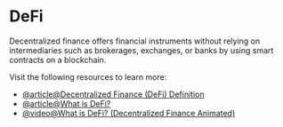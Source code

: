 # DeFi

Decentralized finance offers financial instruments without relying on intermediaries such as brokerages, exchanges, or banks by using smart contracts on a blockchain.

Visit the following resources to learn more:

- [@article@Decentralized Finance (DeFi) Definition](https://www.investopedia.com/decentralized-finance-defi-5113835)
- [@article@What is DeFi?](https://www.coinbase.com/learn/crypto-basics/what-is-defi)
- [@video@What is DeFi? (Decentralized Finance Animated)](https://www.youtube.com/watch?v=17QRFlml4pA)
